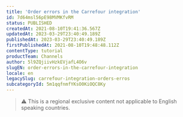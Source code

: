 ```yaml
---
title: 'Order errors in the Carrefour integration'
id: 7d64msl56pE98MVMKfvRM
status: PUBLISHED
createdAt: 2021-08-10T19:41:36.567Z
updatedAt: 2023-03-29T23:40:49.189Z
publishedAt: 2023-03-29T23:40:49.189Z
firstPublishedAt: 2021-08-10T19:48:48.112Z
contentType: tutorial
productTeam: Channels
author: 5l9ZQjiivHzkEVjafL4O6v
slugEN: order-errors-in-the-carrefour-integration
locale: en
legacySlug: carrefour-integration-orders-erros
subcategoryId: 5m1qqfnmfYKsO0KiOQC8Ky
---
```


>⚠️ This is a regional exclusive content not applicable to 
> English speaking countries.
